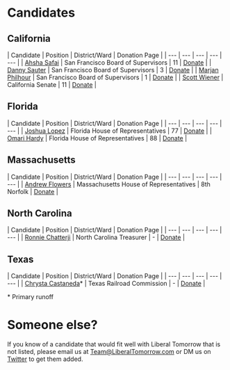 # Candidates
## California

| Candidate | Position | District/Ward | Donation Page |
| --- | --- | --- | --- | --- |
| [Ahsha Safai](https://www.ahshaforsupervisor.com/)  | San Francisco Board of Supervisors | 11  | [Donate](https://secure.ngpvan.com/apOdCCy8_EyY47ttqSm1wA2)  |
| [Danny Sauter](https://www.dannyd3.com/)  | San Francisco Board of Supervisors | 3 | [Donate](https://secure.democracyengine.com/DannySauter)  |
| [Marjan Philhour](https://www.votemarjan.com/)  | San Francisco Board of Supervisors | 1 | [Donate](https://secure.democracyengine.com/PhilhourSupervisor2020)  |
| [Scott Wiener](https://www.scottwiener.com/)  | California Senate | 11 | [Donate](https://www.scottwiener.com/donate)  |

## Florida

| Candidate | Position | District/Ward | Donation Page |
| --- | --- | --- | --- | --- |
| [Joshua Lopez](https://joshualopez.vote/)  | Florida House of Representatives | 77 | [Donate](https://secure.actblue.com/donate/joshua-lopez-for-district-77-1)  |
| [Omari Hardy](https://twitter.com/OmariJHardy)  | Florida House of Representatives | 88 | [Donate](https://politics.raisethemoney.com/omarihardy) |

## Massachusetts

| Candidate | Position | District/Ward | Donation Page |
| --- | --- | --- | --- | --- |
| [Andrew Flowers](http://andrewflowers.com/)  | Massachusetts House of Representatives | 8th Norfolk | [Donate](https://secure.actblue.com/donate/andrew-flowers)  |

## North Carolina

| Candidate | Position | District/Ward | Donation Page |
| --- | --- | --- | --- | --- |
| [Ronnie Chatterji](http://andrewflowers.com/)  | North Carolina Treasurer | - | [Donate](https://secure.actblue.com/donate/ronnie-for-nc-fam)  |

## Texas

| Candidate | Position | District/Ward | Donation Page |
| --- | --- | --- | --- | --- |
| [Chrysta Castaneda](https://chrystafortexas.com/index.html)*  | Texas Railroad Commission | - | [Donate](https://secure.actblue.com/donate/bp-chrysta-website)  |

\* Primary runoff

# Someone else?

If you know of a candidate that would fit well with Liberal Tomorrow that is not listed, please email us at [Team@LiberalTomorrow.com](mailto:Team@LiberalTomorrow.com) or DM us on [Twitter](https://twitter.com/LiberalTomorrow) to get them added.
